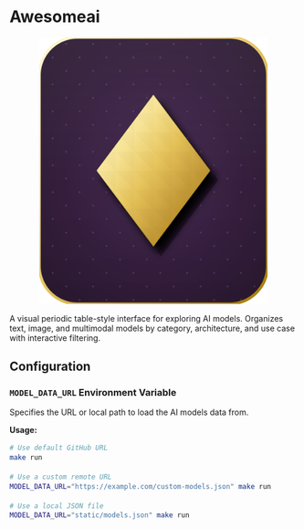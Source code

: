 # Awesomeai

<div align="center">
  <img src="https://raw.githubusercontent.com/avkcode/awesomeai/refs/heads/main/favicon.svg" alt="AwesomeAI Logo" width="400">
</div>

A visual periodic table-style interface for exploring AI models. Organizes text, image, and multimodal models by category, architecture, and use case with interactive filtering.

## Configuration

### `MODEL_DATA_URL` Environment Variable

Specifies the URL or local path to load the AI models data from.

**Usage:**
```bash
# Use default GitHub URL
make run

# Use a custom remote URL
MODEL_DATA_URL="https://example.com/custom-models.json" make run

# Use a local JSON file
MODEL_DATA_URL="static/models.json" make run
